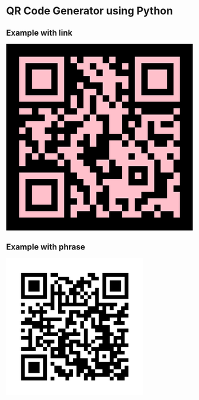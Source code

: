 # QR Code Generator using Python

## Example with link

![Example with link](./qr.png)

## Example with phrase

![Example with phrase](./qr1.png)
